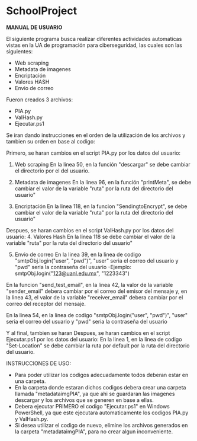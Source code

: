 # SchoolProject
****MANUAL DE USUARIO****

El siguiente programa busca realizar diferentes actividades automaticas vistas en la UA de programación para ciberseguridad, las cuales son las siguientes:
- Web scraping
- Metadata de imagenes
- Encriptación
- Valores HASH
- Envio de correo

Fueron creados 3 archivos:
- PIA.py
- ValHash.py
- Ejecutar.ps1

Se iran dando instrucciones en el orden de la utilización de los archivos y tambien su orden en base al codigo:

Primero, se haran cambios en el script PIA.py por los datos del usuario:
1. Web scraping
En la linea 50, en la función "descargar" se debe cambiar el directorio por el del usuario.

2. Metadata de imagenes
En la linea 96, en la función "printMeta", se debe cambiar el valor de la variable "ruta" por la ruta del directorio del usuario"

3. Encriptación
En la linea 118, en la funcion "SendingtoEncrypt", se debe cambiar el valor de la variable "ruta" por la ruta del directorio del usuario"


Despues, se haran cambios en el script ValHash.py por los datos del usuario:
4. Valores Hash
En la linea 118 se debe cambiar el valor de la variable "ruta" por la ruta del directorio del usuario"

5. Envio de correo 
En la linea 39, en la linea de codigo "smtpObj.login("user", "pwd")", "user" seria el correo del usuario y "pwd" seria la contraseña del usuario
-Ejemplo: smtpObj.login("123@uanl.edu.mx", "1223343")

En la funcion "send_test_email", en la linea 42, la valor de la variable "sender_email" debera cambiar por el correo del emisor del mensaje y, en la linea 43, el valor de la variable "receiver_email" debera cambiar por el correo del receptor del mensaje.

En la linea 54, en la linea de codigo "smtpObj.login("user", "pwd")", "user" seria el correo del usuario y "pwd" seria la contraseña del usuario


Y al final, tambien se haran Despues, se haran cambios en el script Ejecutar.ps1 por los datos del usuario:
En la linea 1, en la linea de codigo "Set-Location" se debe cambiar la ruta por default por la ruta del directorio del usuario.



INSTRUCCIONES DE USO:
- Para poder utilizar los codigos adecuadamente todos deberan estar en una carpeta.
- En la carpeta donde estaran dichos codigos debera crear una carpeta llamada "metadataimgPIA", ya que ahi se guardaran las imagenes descargar y los archivos que se generen en base a ellas.
- Debera ejecutar PRIMERO el codigo "Ejecutar.ps1" en Windows PowerShell, ya que este ejecutara automaticamente los codigos PIA.py y ValHash.py.
- Si desea utilizar el codigo de nuevo, elimine los archivos generados en la carpeta "metadataimgPIA", para no crear algun inconveniente.
